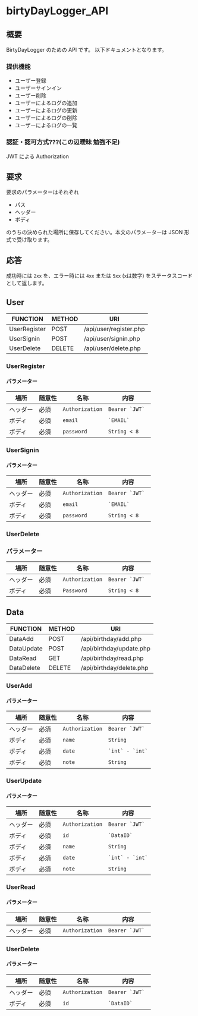 # birtyDayLogger_API

## 概要

BirtyDayLogger のための API です。
以下ドキュメントとなります。

### 提供機能

-  ユーザー登録
-  ユーザーサインイン
-  ユーザー削除
-  ユーザーによるログの追加
-  ユーザーによるログの更新
-  ユーザーによるログの削除
-  ユーザーによるログの一覧

### 認証・認可方式???(この辺曖昧 勉強不足)

JWT による Authorization

## 要求

要求のパラメーターはそれぞれ

-  パス
-  ヘッダー
-  ボディ

のうちの決められた場所に保存してください。本文のパラメーターは JSON 形式で受け取ります。

## 応答

成功時には `2xx` を、エラー時には `4xx` または `5xx` (`x`は数字) をステータスコードとして返します。

## User

| FUNCTION     | METHOD | URI                    |
| ------------ | ------ | ---------------------- |
| UserRegister | POST   | /api/user/register.php |
| UserSignin   | POST   | /api/user/signin.php   |
| UserDelete   | DELETE | /api/user/delete.php   |

### UserRegister

#### パラメーター

| 場所     | 随意性 | 名称            | 内容                |
| -------- | ------ | --------------- | ------------------- |
| ヘッダー | 必須   | `Authorization` | `` Bearer `JWT`  `` |
| ボディ   | 必須   | `email`         | `` `EMAIL`  ``      |
| ボディ   | 必須   | `password`      | `String < 8 `       |

### UserSignin

#### パラメーター

| 場所     | 随意性 | 名称            | 内容                |
| -------- | ------ | --------------- | ------------------- |
| ヘッダー | 必須   | `Authorization` | `` Bearer `JWT`  `` |
| ボディ   | 必須   | `email`         | `` `EMAIL`  ``      |
| ボディ   | 必須   | `password`      | `String < 8 `       |

### UserDelete

### パラメーター

| 場所     | 随意性 | 名称            | 内容                |
| -------- | ------ | --------------- | ------------------- |
| ヘッダー | 必須   | `Authorization` | `` Bearer `JWT`  `` |
| ボディ   | 必須   | `Password`      | `String < 8`        |

## Data

| FUNCTION   | METHOD | URI                      |
| ---------- | ------ | ------------------------ |
| DataAdd    | POST   | /api/birthday/add.php    |
| DataUpdate | POST   | /api/birthday/update.php |
| DataRead   | GET    | /api/birthday/read.php   |
| DataDelete | DELETE | /api/birthday/delete.php |

### UserAdd

#### パラメーター

| 場所     | 随意性 | 名称            | 内容                |
| -------- | ------ | --------------- | ------------------- |
| ヘッダー | 必須   | `Authorization` | `` Bearer `JWT`  `` |
| ボディ   | 必須   | `name`          | `String`            |
| ボディ   | 必須   | `date`          | `` `int` - `int` `` |
| ボディ   | 必須   | `note`          | `String`            |

### UserUpdate

#### パラメーター

| 場所     | 随意性 | 名称            | 内容                |
| -------- | ------ | --------------- | ------------------- |
| ヘッダー | 必須   | `Authorization` | `` Bearer `JWT`  `` |
| ボディ   | 必須   | `id`            | `` `DataID` ``      |
| ボディ   | 必須   | `name`          | `String`            |
| ボディ   | 必須   | `date`          | `` `int` - `int` `` |
| ボディ   | 必須   | `note`          | `String`            |

### UserRead

#### パラメーター

| 場所     | 随意性 | 名称            | 内容                |
| -------- | ------ | --------------- | ------------------- |
| ヘッダー | 必須   | `Authorization` | `` Bearer `JWT`  `` |

### UserDelete

#### パラメーター

| 場所     | 随意性 | 名称            | 内容                |
| -------- | ------ | --------------- | ------------------- |
| ヘッダー | 必須   | `Authorization` | `` Bearer `JWT`  `` |
| ボディ   | 必須   | `id`            | `` `DataID` ``      |
